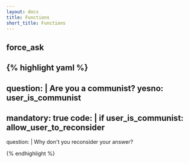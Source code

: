 ```yaml
---
layout: docs
title: Functions
short_title: Functions
---
```


## force_ask 


{% highlight yaml %}
---
question: |
  Are you a communist?
yesno: user_is_communist
---
mandatory: true
code: |
  if user_is_communist:
    allow_user_to_reconsider
---
question: |
  Why don't you reconsider your answer?

{% endhighlight %}
